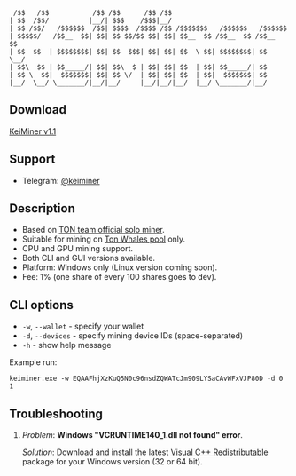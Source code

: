 ```
 /$$   /$$           /$$ /$$      /$$ /$$                              
| $$  /$$/          |__/| $$$    /$$$|__/                              
| $$ /$$/   /$$$$$$  /$$| $$$$  /$$$$ /$$ /$$$$$$$   /$$$$$$   /$$$$$$ 
| $$$$$/   /$$__  $$| $$| $$ $$/$$ $$| $$| $$__  $$ /$$__  $$ /$$__  $$
| $$  $$  | $$$$$$$$| $$| $$  $$$| $$| $$| $$  \ $$| $$$$$$$$| $$  \__/
| $$\  $$ | $$_____/| $$| $$\  $ | $$| $$| $$  | $$| $$_____/| $$      
| $$ \  $$|  $$$$$$$| $$| $$ \/  | $$| $$| $$  | $$|  $$$$$$$| $$      
|__/  \__/ \_______/|__/|__/     |__/|__/|__/  |__/ \_______/|__/      
```

## Download

[KeiMiner v1.1](https://github.com/keitechteam/keiminer/releases/tag/1.1)

## Support

* Telegram: [@keiminer](https://t.me/keiminer)

## Description

* Based on [TON team official solo miner](https://github.com/tontechio/pow-miner-gpu). 
* Suitable for mining on [Ton Whales pool](https://tonwhales.com/docs/pool) only.
* CPU and GPU mining support.
* Both CLI and GUI versions available.
* Platform: Windows only (Linux version coming soon).
* Fee: 1% (one share of every 100 shares goes to dev).

## CLI options

* `-w`, `--wallet` - specify your wallet
* `-d`, `--devices` - specify mining device IDs (space-separated)
* `-h` - show help message

Example run:
```
keiminer.exe -w EQAAFhjXzKuQ5N0c96nsdZQWATcJm909LYSaCAvWFxVJP80D -d 0 1
```

## Troubleshooting

1) _Problem_: **Windows "VCRUNTIME140_1.dll not found" error**.

   _Solution_: Download and install the latest [Visual C++ Redistributable](https://docs.microsoft.com/en-us/cpp/windows/latest-supported-vc-redist?view=msvc-170) package for your Windows version (32 or 64 bit).
